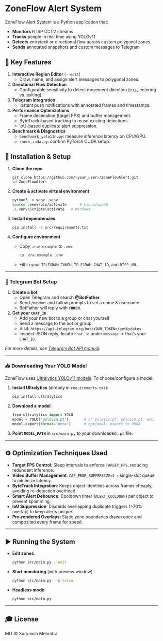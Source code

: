 # ZoneFlow Alert System

ZoneFlow Alert System is a Python application that:

- **Monitors** RTSP CCTV streams
- **Tracks** people in real time using YOLOv11
- **Detects** entry/exit or directional flow across custom polygonal zones
- **Sends** annotated snapshots and custom messages to Telegram

## 🚀 Key Features

1. **Interactive Region Editor** (`--edit`)
   - Draw, name, and assign alert messages to polygonal zones.
2. **Directional Flow Detection**
   - Configurable sensitivity to detect movement direction (e.g., entering vs. exiting).
3. **Telegram Integration**
   - Instant push notifications with annotated frames and timestamps.
4. **Performance Optimizations**
   - Frame decimation (target FPS) and buffer management.
   - ByteTrack-based tracking to reuse existing detections.
   - IoU-based duplicate alert suppression.
5. **Benchmark & Diagnostics**
   - `benchmark_yolo11n.py`: measure inference latency on CPU/GPU.
   - `check_cuda.py`: confirm PyTorch CUDA setup.

## 🔧 Installation & Setup

1. **Clone the repo**

   ```bash
   git clone https://github.com/<your_user>/ZoneFlowAlert.git
   cd ZoneFlowAlert
   ```

2. **Create & activate virtual environment**

   ```bash
   python3 -m venv .venv
   source .venv/bin/activate      # Linux/macOS
   .\.venv\Scripts\activate   # Windows
   ```

3. **Install dependencies**

   ```bash
   pip install -r src/requirements.txt
   ```

4. **Configure environment**
   - Copy `.env.example` to `.env`:
     ```bash
     cp .env.example .env
     ```
   - Fill in your `TELEGRAM_TOKEN`, `TELEGRAM_CHAT_ID`, and `RTSP_URL`.

---

### 📱 Telegram Bot Setup

1. **Create a bot**
   - Open Telegram and search **@BotFather**.
   - Send `/newbot` and follow prompts to set a name & username.
   - BotFather will reply with **`TOKEN`**.
2. **Get your `CHAT_ID`**
   - Add your new bot to a group or chat yourself.
   - Send a message to the bot or group.
   - Visit:
     `https://api.telegram.org/bot<YOUR_TOKEN>/getUpdates`
   - Inspect JSON reply; locate `chat.id` under `message` → that’s your `CHAT_ID`.

_For more details, see [Telegram Bot API manual](https://core.telegram.org/bots)._

---

### 📥 Downloading Your YOLO Model

ZoneFlow uses [Ultralytics YOLOv11 models](https://docs.ultralytics.com/tasks/detect/#models). To choose/configure a model:

1. **Install Ultralytics** (already in `requirements.txt`):
   ```bash
   pip install ultralytics
   ```
2. **Download a model**:
   ```python
   from ultralytics import YOLO
   model = YOLO('yolov8n.pt')       # or yolo11s.pt, yolo11m.pt, etc.
   model.export(format='onnx')      # optional: export to ONNX
   ```
3. **Point `MODEL_PATH`** in `src/main.py` to your downloaded `.pt` file.

---

## ⚙️ Optimization Techniques Used

- **Target FPS Control**: Sleep intervals to enforce `TARGET_FPS`, reducing redundant inference.
- **Video Buffer Management**: `CAP_PROP_BUFFERSIZE=1` + single-slot queue to minimize latency.
- **ByteTrack Integration**: Keeps object identities across frames cheaply, avoiding re-detection overhead.
- **Smart Alert Debounce**: Cooldown timer (`ALERT_COOLDOWN`) per object to prevent spamming.
- **IoU Suppression**: Discards overlapping duplicate triggers (>70% overlap) to keep alerts unique.
- **Pre-rendered Overlays**: Static zone boundaries drawn once and composited every frame for speed.

---

## ▶️ Running the System

- **Edit zones**:
  ```bash
  python src/main.py --edit
  ```
- **Start monitoring** (with preview window):
  ```bash
  python src/main.py --preview
  ```
- **Headless mode**:
  ```bash
  python src/main.py
  ```

---

## 🎓 License

MIT © Suryansh Mehrotra
